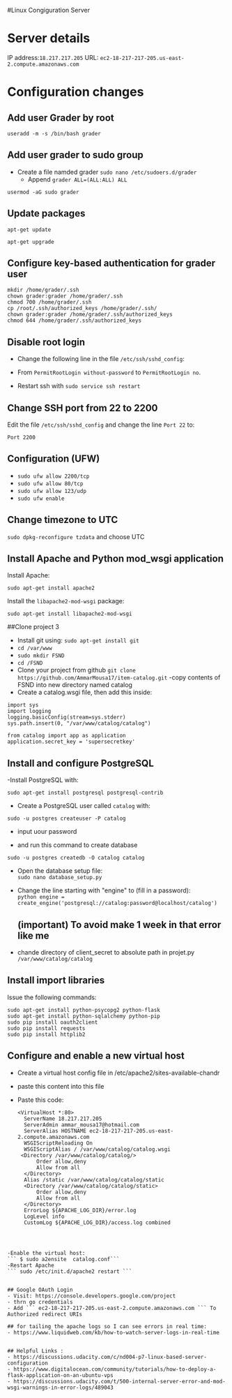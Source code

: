 
#Linux Congiguration Server

# Server details
IP address:`18.217.217.205`
URL: `ec2-18-217-217-205.us-east-2.compute.amazonaws.com`

# Configuration changes

## Add user Grader by root
`useradd -m -s /bin/bash grader`

## Add user grader to sudo group
- Create a file namded grader `sudo nano /etc/sudoers.d/grader`
  - Append `grader ALL=(ALL:ALL) ALL`
```
usermod -aG sudo grader
```

## Update packages

`apt-get update`

`apt-get upgrade` 



## Configure key-based authentication for grader user
```
mkdir /home/grader/.ssh
chown grader:grader /home/grader/.ssh
chmod 700 /home/grader/.ssh
cp /root/.ssh/authorized_keys /home/grader/.ssh/
chown grader:grader /home/grader/.ssh/authorized_keys
chmod 644 /home/grader/.ssh/authorized_keys
```

## Disable root login
- Change the following line in the file `/etc/ssh/sshd_config`:

- From `PermitRootLogin without-password` to `PermitRootLogin no`.


 - Restart ssh with `sudo service ssh restart`



## Change SSH port from 22 to 2200
Edit the file `/etc/ssh/sshd_config` and change the line `Port 22` to:

`Port 2200`



## Configuration (UFW)
 - `sudo ufw allow 2200/tcp`
  - `sudo ufw allow 80/tcp`
  - `sudo ufw allow 123/udp`
  - `sudo ufw enable`
  
## Change timezone to UTC

`sudo dpkg-reconfigure tzdata` and choose UTC

## Install Apache and Python mod_wsgi application
Install Apache:

`sudo apt-get install apache2`

Install the `libapache2-mod-wsgi` package:

`sudo apt-get install libapache2-mod-wsgi`

##Clone project 3

 - Install git using: `sudo apt-get install git`
  - `cd /var/www`
  - `sudo mkdir FSND`
  - `cd /FSND`
  - Clone your project from github `git clone https://github.com/AmmarMousa17/item-catalog.git`
  -copy contents of FSND into new directory named catalog
  - Create a catalog.wsgi file, then add this inside:
  ```
  import sys
  import logging
  logging.basicConfig(stream=sys.stderr)
  sys.path.insert(0, "/var/www/catalog/catalog")
  
  from catalog import app as application
  application.secret_key = 'supersecretkey'
  ```
 

## Install and configure PostgreSQL
-Install PostgreSQL with:

`sudo apt-get install postgresql postgresql-contrib`

- Create a PostgreSQL user called `catalog` with:

`sudo -u postgres createuser -P catalog`

- input uour password

- and run this command to create database

`sudo -u postgres createdb -O catalog catalog`
- Open the database setup file:  
  `sudo nano database_setup.py`
- Change the line starting with "engine" to (fill in a password):  
  ```python engine = create_engine('postgresql://catalog:password@localhost/catalog')``` 

  ## (important) To avoid make 1 week in that error like me
- chande directory of client_secret to absolute path in projet.py
``` /var/www/catalog/catalog ```


## Install import libraries
Issue the following commands:
```
sudo apt-get install python-psycopg2 python-flask
sudo apt-get install python-sqlalchemy python-pip
sudo pip install oauth2client
sudo pip install requests
sudo pip install httplib2

```

## Configure and enable a new virtual host
- Create a virtual host config file in /etc/apache2/sites-available-chandr 
- paste this content into this file 

- Paste this code: 
  ```
  <VirtualHost *:80>
    ServerName 18.217.217.205
    ServerAdmin ammar_mousa17@hotmail.com
    ServerAlias HOSTNAME ec2-18-217-217-205.us-east-2.compute.amazonaws.com
    WSGIScriptReloading On
    WSGIScriptAlias / /var/www/catalog/catalog.wsgi 
   <Directory /var/www/catalog/catalog/>
        Order allow,deny
        Allow from all
    </Directory>
    Alias /static /var/www/catalog/catalog/static
    <Directory /var/www/catalog/catalog/static>
        Order allow,deny
        Allow from all
    </Directory>
    ErrorLog ${APACHE_LOG_DIR}/error.log
    LogLevel info
    CustomLog ${APACHE_LOG_DIR}/access.log combined
    
</VirtualHost>
  
  ```
  
  
 -Enable the virtual host:
 ``` $ sudo a2ensite  catalog.conf```
-Restart Apache
``` sudo /etc/init.d/apache2 restart ```


## Google OAuth Login
 - Visit: https://console.developers.google.com/project
  - thrn go credentials
  - Add ``` ec2-18-217-217-205.us-east-2.compute.amazonaws.com ``` To Authorized redirect URIs
  
## for tailing the apache logs so I can see errors in real time:
 - https://www.liquidweb.com/kb/how-to-watch-server-logs-in-real-time
 
 
 ## Helpful Links :
 - https://discussions.udacity.com/c/nd004-p7-linux-based-server-configuration
 - https://www.digitalocean.com/community/tutorials/how-to-deploy-a-flask-application-on-an-ubuntu-vps
 - https://discussions.udacity.com/t/500-internal-server-error-and-mod-wsgi-warnings-in-error-logs/489043
 
